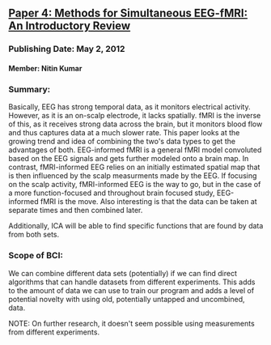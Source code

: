 ## [Paper 4: Methods for Simultaneous EEG-fMRI: An Introductory Review](http://www.jneurosci.org/content/32/18/6053.full)
### Publishing Date: May 2, 2012
#### Member: Nitin Kumar

### Summary:
Basically, EEG has strong temporal data, as it monitors electrical activity. However, as it is an on-scalp electrode, it lacks spatially. fMRI is the inverse of this, as it receives strong data across the brain, but it monitors blood flow and thus captures data at a much slower rate. This paper looks at the growing trend and idea of combining the two's data types to get the advantages of both. EEG-informed fMRI is a general fMRI model convoluted based on the EEG signals and gets further modeled onto a brain map. In contrast, fMRI-informed EEG relies on an initially estimated spatial map that is then influenced by the scalp measurments made by the EEG. If focusing on the scalp activity, fMRI-informed EEG is the way to go, but in the case of a more function-focused and throughout brain focused study, EEG-informed fMRI is the move. Also interesting is that the data can be taken at separate times and then combined later.

Additionally, ICA will be able to find specific functions that are found by data from both sets.

### Scope of BCI:
We can combine different data sets (potentially) if we can find direct algorithms that can handle datasets from different experiments. This adds to the amount of data we can use to train our program and adds a level of potential novelty with using old, potentially untapped and uncombined, data.

NOTE: On further research, it doesn't seem possible using measurements from different experiments.